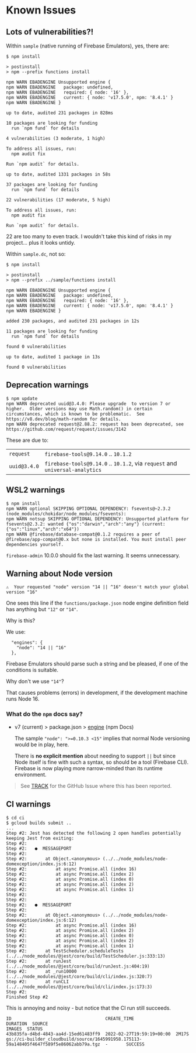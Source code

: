 # Known Issues


## Lots of vulnerabilities?!

Within `sample` (native running of Firebase Emulators), yes, there are:

```
$ npm install

> postinstall
> npm --prefix functions install

npm WARN EBADENGINE Unsupported engine {
npm WARN EBADENGINE   package: undefined,
npm WARN EBADENGINE   required: { node: '16' },
npm WARN EBADENGINE   current: { node: 'v17.5.0', npm: '8.4.1' }
npm WARN EBADENGINE }

up to date, audited 231 packages in 828ms

10 packages are looking for funding
  run `npm fund` for details

4 vulnerabilities (3 moderate, 1 high)

To address all issues, run:
  npm audit fix

Run `npm audit` for details.

up to date, audited 1331 packages in 58s

37 packages are looking for funding
  run `npm fund` for details

22 vulnerabilities (17 moderate, 5 high)

To address all issues, run:
  npm audit fix

Run `npm audit` for details.
```

22 are too many to even track. I wouldn't take this kind of risks in my project... plus it looks untidy.

Within `sample.dc`, not so:

```
$ npm install

> postinstall
> npm --prefix ../sample/functions install

npm WARN EBADENGINE Unsupported engine {
npm WARN EBADENGINE   package: undefined,
npm WARN EBADENGINE   required: { node: '16' },
npm WARN EBADENGINE   current: { node: 'v17.5.0', npm: '8.4.1' }
npm WARN EBADENGINE }

added 230 packages, and audited 231 packages in 12s

11 packages are looking for funding
  run `npm fund` for details

found 0 vulnerabilities

up to date, audited 1 package in 13s

found 0 vulnerabilities
```



## Deprecation warnings

```
$ npm update
npm WARN deprecated uuid@3.4.0: Please upgrade  to version 7 or higher.  Older versions may use Math.random() in certain circumstances, which is known to be problematic.  See https://v8.dev/blog/math-random for details.
npm WARN deprecated request@2.88.2: request has been deprecated, see https://github.com/request/request/issues/3142
```

These are due to:

|||
|---|---|
|`request`|`firebase-tools@9.14.0` .. `10.1.2`|
|`uuid@3.4.0`|`firebase-tools@9.14.0` .. `10.1.2`, via `request` and `universal-analytics`|

## WSL2 warnings

```
$ npm install
npm WARN optional SKIPPING OPTIONAL DEPENDENCY: fsevents@~2.3.2 (node_modules/chokidar/node_modules/fsevents):
npm WARN notsup SKIPPING OPTIONAL DEPENDENCY: Unsupported platform for fsevents@2.3.2: wanted {"os":"darwin","arch":"any"} (current: {"os":"linux","arch":"x64"})
npm WARN @firebase/database-compat@0.1.2 requires a peer of @firebase/app-compat@0.x but none is installed. You must install peer dependencies yourself.
```

`firebase-admin` 10.0.0 should fix the last warning. It seems unnecessary.


## Warning about Node version

```
⚠  Your requested "node" version "14 || ^16" doesn't match your global version "16"
```

One sees this line if the `functions/package.json` node engine definition field has anything but `"12"` or `"14"`.

Why is this?

We use:

```
  "engines": {
    "node": "14 || ^16"
  },
```

Firebase Emulators should parse such a string and be pleased, if one of the conditions is suitable.

Why don't we use `"14"`?

That causes problems (errors) in development, if the development machine runs Node 16.

### What do the `npm` docs say?

- v7 (current) > package.json > [engine](https://docs.npmjs.com/cli/v7/configuring-npm/package-json#engines) (npm Docs)

   The sample `"node": ">=0.10.3 <15"` implies that normal Node versioning would be in play, here.

   There is **no explicit mention** about needing to support `||` but since Node itself is fine with such a syntax, so should be a tool (Firebase CLI). Firebase is now playing more narrow-minded than its runtime environment.

>See [TRACK](TRACK.md) for the GitHub Issue where this has been reported.


## CI warnings

```
$ cd ci
$ gcloud builds submit ..
...
Step #2: Jest has detected the following 2 open handles potentially keeping Jest from exiting:
Step #2: 
Step #2:   ●  MESSAGEPORT
Step #2: 
Step #2:       at Object.<anonymous> (../../node_modules/node-domexception/index.js:6:12)
Step #2:           at async Promise.all (index 16)
Step #2:           at async Promise.all (index 2)
Step #2:           at async Promise.all (index 0)
Step #2:           at async Promise.all (index 2)
Step #2:           at async Promise.all (index 1)
Step #2: 
Step #2: 
Step #2:   ●  MESSAGEPORT
Step #2: 
Step #2:       at Object.<anonymous> (../../node_modules/node-domexception/index.js:6:12)
Step #2:           at async Promise.all (index 16)
Step #2:           at async Promise.all (index 2)
Step #2:           at async Promise.all (index 0)
Step #2:           at async Promise.all (index 2)
Step #2:           at async Promise.all (index 1)
Step #2:       at TestScheduler.scheduleTests (../../node_modules/@jest/core/build/TestScheduler.js:333:13)
Step #2:       at runJest (../../node_modules/@jest/core/build/runJest.js:404:19)
Step #2:       at _run10000 (../../node_modules/@jest/core/build/cli/index.js:320:7)
Step #2:       at runCLI (../../node_modules/@jest/core/build/cli/index.js:173:3)
Step #2: 
Finished Step #2
```

This is annoying and noisy - but notice that the CI run still succeeds.

```
ID                                    CREATE_TIME                DURATION  SOURCE                                                                                    IMAGES  STATUS
43b835fa-d4bd-4843-aa4d-15ed61483ff9  2022-02-27T19:59:19+00:00  2M17S     gs://ci-builder_cloudbuild/source/1645991958.175113-59a148405f4647f589f5e86062abb79a.tgz  -       SUCCESS
```
